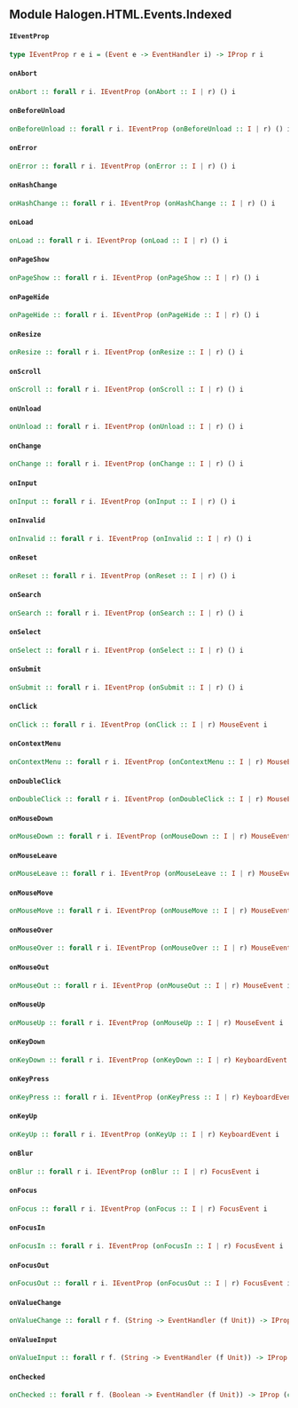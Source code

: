 ## Module Halogen.HTML.Events.Indexed

#### `IEventProp`

``` purescript
type IEventProp r e i = (Event e -> EventHandler i) -> IProp r i
```

#### `onAbort`

``` purescript
onAbort :: forall r i. IEventProp (onAbort :: I | r) () i
```

#### `onBeforeUnload`

``` purescript
onBeforeUnload :: forall r i. IEventProp (onBeforeUnload :: I | r) () i
```

#### `onError`

``` purescript
onError :: forall r i. IEventProp (onError :: I | r) () i
```

#### `onHashChange`

``` purescript
onHashChange :: forall r i. IEventProp (onHashChange :: I | r) () i
```

#### `onLoad`

``` purescript
onLoad :: forall r i. IEventProp (onLoad :: I | r) () i
```

#### `onPageShow`

``` purescript
onPageShow :: forall r i. IEventProp (onPageShow :: I | r) () i
```

#### `onPageHide`

``` purescript
onPageHide :: forall r i. IEventProp (onPageHide :: I | r) () i
```

#### `onResize`

``` purescript
onResize :: forall r i. IEventProp (onResize :: I | r) () i
```

#### `onScroll`

``` purescript
onScroll :: forall r i. IEventProp (onScroll :: I | r) () i
```

#### `onUnload`

``` purescript
onUnload :: forall r i. IEventProp (onUnload :: I | r) () i
```

#### `onChange`

``` purescript
onChange :: forall r i. IEventProp (onChange :: I | r) () i
```

#### `onInput`

``` purescript
onInput :: forall r i. IEventProp (onInput :: I | r) () i
```

#### `onInvalid`

``` purescript
onInvalid :: forall r i. IEventProp (onInvalid :: I | r) () i
```

#### `onReset`

``` purescript
onReset :: forall r i. IEventProp (onReset :: I | r) () i
```

#### `onSearch`

``` purescript
onSearch :: forall r i. IEventProp (onSearch :: I | r) () i
```

#### `onSelect`

``` purescript
onSelect :: forall r i. IEventProp (onSelect :: I | r) () i
```

#### `onSubmit`

``` purescript
onSubmit :: forall r i. IEventProp (onSubmit :: I | r) () i
```

#### `onClick`

``` purescript
onClick :: forall r i. IEventProp (onClick :: I | r) MouseEvent i
```

#### `onContextMenu`

``` purescript
onContextMenu :: forall r i. IEventProp (onContextMenu :: I | r) MouseEvent i
```

#### `onDoubleClick`

``` purescript
onDoubleClick :: forall r i. IEventProp (onDoubleClick :: I | r) MouseEvent i
```

#### `onMouseDown`

``` purescript
onMouseDown :: forall r i. IEventProp (onMouseDown :: I | r) MouseEvent i
```

#### `onMouseLeave`

``` purescript
onMouseLeave :: forall r i. IEventProp (onMouseLeave :: I | r) MouseEvent i
```

#### `onMouseMove`

``` purescript
onMouseMove :: forall r i. IEventProp (onMouseMove :: I | r) MouseEvent i
```

#### `onMouseOver`

``` purescript
onMouseOver :: forall r i. IEventProp (onMouseOver :: I | r) MouseEvent i
```

#### `onMouseOut`

``` purescript
onMouseOut :: forall r i. IEventProp (onMouseOut :: I | r) MouseEvent i
```

#### `onMouseUp`

``` purescript
onMouseUp :: forall r i. IEventProp (onMouseUp :: I | r) MouseEvent i
```

#### `onKeyDown`

``` purescript
onKeyDown :: forall r i. IEventProp (onKeyDown :: I | r) KeyboardEvent i
```

#### `onKeyPress`

``` purescript
onKeyPress :: forall r i. IEventProp (onKeyPress :: I | r) KeyboardEvent i
```

#### `onKeyUp`

``` purescript
onKeyUp :: forall r i. IEventProp (onKeyUp :: I | r) KeyboardEvent i
```

#### `onBlur`

``` purescript
onBlur :: forall r i. IEventProp (onBlur :: I | r) FocusEvent i
```

#### `onFocus`

``` purescript
onFocus :: forall r i. IEventProp (onFocus :: I | r) FocusEvent i
```

#### `onFocusIn`

``` purescript
onFocusIn :: forall r i. IEventProp (onFocusIn :: I | r) FocusEvent i
```

#### `onFocusOut`

``` purescript
onFocusOut :: forall r i. IEventProp (onFocusOut :: I | r) FocusEvent i
```

#### `onValueChange`

``` purescript
onValueChange :: forall r f. (String -> EventHandler (f Unit)) -> IProp (value :: I, onChange :: I | r) (f Unit)
```

#### `onValueInput`

``` purescript
onValueInput :: forall r f. (String -> EventHandler (f Unit)) -> IProp (value :: I, onInput :: I | r) (f Unit)
```

#### `onChecked`

``` purescript
onChecked :: forall r f. (Boolean -> EventHandler (f Unit)) -> IProp (checked :: I, onChange :: I | r) (f Unit)
```


